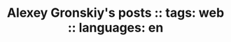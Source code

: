 ---
title: "Alexey Gronskiy's posts :: tags: web :: languages: en "
tag: web
lang: en
mathjax: true
---
